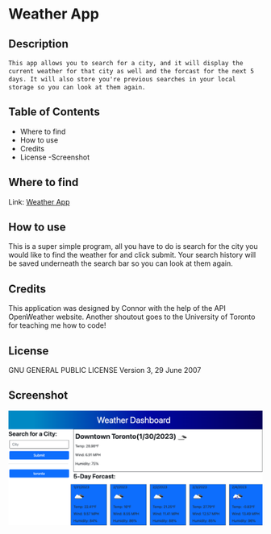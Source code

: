 # Weather App

## Description

```
This app allows you to search for a city, and it will display the current weather for that city as well and the forcast for the next 5 days. It will also store you're previous searches in your local storage so you can look at them again.
```

## Table of Contents
- Where to find
- How to use
- Credits
- License
-Screenshot

## Where to find

Link: [Weather App](https://connor812.github.io/waether-app/)

## How to use

This is a super simple program, all you have to do is search for the city you would like to find the weather for and click submit. Your search history will be saved underneath the search bar so you can look at them again.

## Credits

This application was designed by Connor with the help of the API OpenWeather website. Another shoutout goes to the University of Toronto for teaching me how to code!

## License

GNU GENERAL PUBLIC LICENSE
Version 3, 29 June 2007

## Screenshot

![alt](./assets/images/weather-app.html.png)